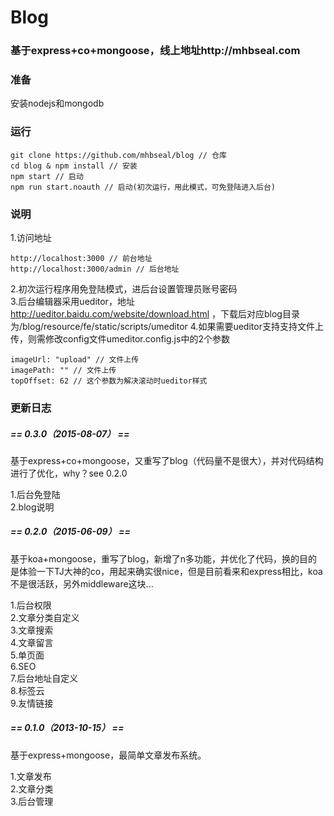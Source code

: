 # Blog
### 基于express+co+mongoose，线上地址http://mhbseal.com

### 准备

安装nodejs和mongodb

### 运行
    
    git clone https://github.com/mhbseal/blog // 仓库
    cd blog & npm install // 安装
    npm start // 启动
    npm run start.noauth // 启动(初次运行，用此模式，可免登陆进入后台)
    
### 说明

1.访问地址

    http://localhost:3000 // 前台地址
    http://localhost:3000/admin // 后台地址
    
2.初次运行程序用免登陆模式，进后台设置管理员账号密码  
3.后台编辑器采用ueditor，地址 http://ueditor.baidu.com/website/download.html ，下载后对应blog目录为/blog/resource/fe/static/scripts/umeditor   4.如果需要ueditor支持支持文件上传，则需修改config文件umeditor.config.js中的2个参数

    imageUrl: "upload" // 文件上传
    imagePath: "" // 文件上传
    topOffset: 62 // 这个参数为解决滚动时ueditor样式

### 更新日志

##### == 0.3.0（2015-08-07） ==
基于express+co+mongoose，又重写了blog（代码量不是很大），并对代码结构进行了优化，why？see 0.2.0

1.后台免登陆  
2.blog说明

##### == 0.2.0（2015-06-09） ==
基于koa+mongoose，重写了blog，新增了n多功能，并优化了代码，换的目的是体验一下TJ大神的co，用起来确实很nice，但是目前看来和express相比，koa不是很活跃，另外middleware这块...

1.后台权限  
2.文章分类自定义  
3.文章搜索  
4.文章留言  
5.单页面  
6.SEO  
7.后台地址自定义  
8.标签云  
9.友情链接

##### == 0.1.0（2013-10-15） ==
基于express+mongoose，最简单文章发布系统。

1.文章发布  
2.文章分类  
3.后台管理
